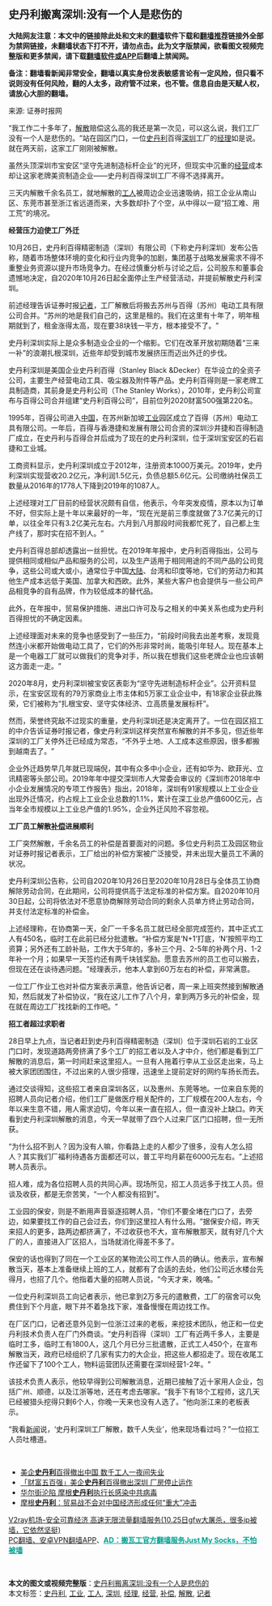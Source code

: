  <h2>史丹利搬离深圳:没有一个人是悲伤的</h2> <p class="notice"><b>大陆网友注意：本文中的链接除此处和文末的<a href="https://github.com/bannedbook/fanqiang" >翻墙</a>软件下载和<a href="https://github.com/killgcd/justmysocks/blob/master/README.md">翻墙推荐</a>链接外全部为禁网链接，未翻墙状态下打不开，请勿点击。此为文字版禁闻，欲看图文视频完整版和更多禁闻，请下载<a href="https://github.com/bannedbook/fanqiang">翻墙软件或APP</a>后翻墙上禁闻网。</p><p>备注：翻墙看新闻非常安全，翻墙以真实身份发表敏感言论有一定风险，但只看不说则没有任何风险，翻的人太多，政府管不过来，也不管。信息自由是天赋人权，请放心大胆的翻墙。</b></p>  <div class="entry"> <p>来源:&nbsp;证券时报网                          </p> <p>‌‌“我工作二十多年了，<a href="https://www.bannedbook.org/bnews/tag/%E8%A7%A3%E6%95%A3/" class="st_tag internal_tag" rel="tag" title="标签 解散 下的日志">解散</a>赔偿这么高的我还是第一次见，可以这么说，我们工厂没有一个人是悲伤的。‌‌”站在园区门口，一位<a href="https://www.bannedbook.org/bnews/tag/%E5%8F%B2%E4%B8%B9%E5%88%A9/" class="st_tag internal_tag" rel="tag" title="标签 史丹利 下的日志">史丹利</a>百得<a href="https://www.bannedbook.org/bnews/tag/%e6%b7%b1%e5%9c%b3/" class="st_tag internal_tag" rel="tag" title="标签 深圳 下的日志">深圳</a>工厂的<a href="https://www.bannedbook.org/bnews/tag/%E7%BB%8F%E7%90%86/" class="st_tag internal_tag" rel="tag" title="标签 经理 下的日志">经理</a>如是说。就在两天前，这家工厂刚刚被解散。</p> <p>	虽然头顶深圳市宝安区‌‌“坚守先进制造标杆企业‌‌”的光环，但现实中沉重的<a href="https://www.bannedbook.org/bnews/tag/%E7%BB%8F%E8%90%A5/" class="st_tag internal_tag" rel="tag" title="标签 经营 下的日志">经营</a>成本却让这家老牌美资制造企业——史丹利百得深圳工厂不得不选择离开。</p> <p>	三天内解散千余名员工，就地解散的<a href="https://www.bannedbook.org/bnews/tag/%E5%B7%A5%E4%BA%BA/" class="st_tag internal_tag" rel="tag" title="标签 工人 下的日志">工人</a>被周边企业迅速吸纳，招工企业从南山区、东莞市甚至浙江省远道而来，大多数却扑了个空，从中得以一窥‌‌“招工难、用工荒‌‌”的境况。</p> <p>	<strong>经营压力迫使工厂外迁</strong></p> <p>	10月26日，史丹利百得精密制造（深圳）有限公司（下称史丹利深圳）发布公告称，随着市场整体环境的变化和行业内竞争的加剧，集团基于战略发展需求不得不重整业务资源以提升市场竞争力。在经过慎重分析与讨论之后，公司股东和董事会遗憾地决定，自2020年10月26日起全面停止生产经营活动，并提前解散史丹利深圳。</p> <p>	前述经理告诉证券时报<a href="https://www.bannedbook.org/bnews/tag/%E8%AE%B0%E8%80%85/" class="st_tag internal_tag" rel="tag" title="标签 记者 下的日志">记者</a>，工厂解散后将搬去苏州与百得（苏州）电动工具有限公司合并。‌‌“苏州的地是我们自己的，这里是租的。我们在这里有十年了，明年租期就到了，租金涨得太高，现在要38块钱一平方，根本接受不了。‌‌”</p> <p>	史丹利深圳实际上是众多制造业企业的一个缩影。它们在改革开放初期随着‌‌“三来一补‌‌”的浪潮扎根深圳，近些年却受到城市发展挤压而迈出外迁的步伐。</p> <p>	史丹利深圳是美国企业史丹利百得（Stanley Black &amp;Decker）在华设立的全资子公司，主要生产经营电动工具、吸尘器及附件等产品。史丹利百得则是一家老牌工具制造商，其前身是史丹利公司（The Stanley Works），2010年，史丹利公司宣布与百得公司合并组建‌‌“史丹利百得公司‌‌”，目前位列2020财富500强第220名。</p>  <p>	1995年，百得公司进入<span class='wp_keywordlink_affiliate'><a href="https://www.bannedbook.org/" title="中国" target="_blank">中国</a></span>，在苏州新加坡<a href="https://www.bannedbook.org/bnews/tag/%E5%B7%A5%E4%B8%9A/" class="st_tag internal_tag" rel="tag" title="标签 工业 下的日志">工业</a>园区成立了百得（苏州）电动工具有限公司。一年后，百得与香港捷和发展有限公司合资的深圳沙井捷和百得制造厂成立，在史丹利与百得合并后成为了现在的史丹利深圳，位于深圳宝安区的石岩捷和工业城。</p> <p>	工商资料显示，史丹利深圳成立于2012年，注册资本1000万美元。2019年，史丹利深圳实现营收20.2亿元，净利润1.5亿元，负债总额5.6亿元。公司缴纳社保员工数量从2016年的1778人下降到2019年的1087人。</p> <p>	上述经理对工厂目前的经营状况颇有自信，他表示，今年突发疫情，原本以为订单不好，但实际上是十年以来最好的一年，‌‌“现在光是前三季度就做了3.7亿美元的订单，以往全年只有3.2亿美元左右。六月到八月那段时间我都忙死了，自己都上生产线了，那时实在招不到人。‌‌”</p> <p>	史丹利百得总部却透露出一丝担忧。在2019年年报中，史丹利百得指出，公司与提供相同或相似产品和服务的公司，以及生产适用于相同用途的不同产品的公司竞争，这些公司或大或小，通常位于中国<span class='wp_keywordlink_affiliate'><a href="https://www.bannedbook.org/" title="大陆" target="_blank">大陆</a></span>、台湾和印度等地，它们的劳动力和其他生产成本远低于美国、加拿大和西欧。此外，某些大客户也会提供与一些公司产品相竞争的自有品牌，作为较低成本的替代品。</p> <p>	此外，在年报中，贸易保护措施、进出口许可及与之相关的中美关系也成为史丹利百得担忧的不确定因素。</p> <p>	上述经理面对未来的竞争也感受到了一些压力，‌‌“前段时间我去出差考察，发现竟然连小米都开始做电动工具了，它们的外形非常时尚，能吸引年轻人。现在基本上是一个电器工厂就可以做我们的竞争对手，所以我在想我们这些老牌企业也应该朝这方面走一走。‌‌”</p> <p>	2020年8月，史丹利深圳被宝安区表彰为‌‌“坚守先进制造标杆企业‌‌”。公开资料显示，在宝安区现有的79万家商业上市主体和5万家工业企业中，有18家企业获此殊荣，它们被称为‌‌“扎根宝安、坚守实体经济、立高质量发展标杆‌‌”。</p> <p>	然而，荣誉终究敌不过现实的重量，史丹利深圳还是决定离开了。一位在园区招工的中介告诉证券时报记者，像史丹利深圳这样突然宣布解散的并不多见，但近些年深圳的工厂关停外迁已经成为常态，‌‌“不外乎土地、人工成本这些原因，很多都搬到越南去了。‌‌”</p> <p>	企业外迁趋势早几年就已现端倪，其中有众多中小企业，还有如华为、欧菲光、立讯精密等头部公司。2019年年中提交深圳市人大常委会审议的《深圳市2018年中小企业发展情况的专项工作报告》指出，2018年，深圳有91家规模以上工业企业出现外迁情况，约占规上工业企业总数的1.1%，累计在深工业总产值600亿元，占当年全市规模以上工业总产值的1.95%，企业外迁风险不容忽视。</p>  <p>	<strong>工厂员工解散<a href="https://www.bannedbook.org/bnews/tag/%E8%A1%A5%E5%81%BF/" class="st_tag internal_tag" rel="tag" title="标签 补偿 下的日志">补偿</a>进展顺利</strong></p> <p>	工厂突然解散，千余名员工的补偿是首要面对的问题。多位史丹利员工及园区物业对证券时报记者表示，工厂给出的补偿方案被广泛接受，并未出现大量员工不满的状况。</p> <p>	史丹利深圳公告称，公司自2020年10月26日至2020年10月28日与全体员工协商解除劳动合同，在此期间，公司将提供高于法定标准的补偿方案。自2020年10月30日起，公司将依法对不愿意协商解除劳动合同的剩余人员单方终止劳动合同，并支付法定标准的补偿金。</p> <p>	上述经理称，在协商第一天，全厂一千多名员工就已经全部完成签约，其中正式工人有450名，临时工在此前已经分批遣散。‌‌“补偿方案是‌‌‘N+1’打底，‌‌‘N’按照平均工资算；另外还有工龄补贴，工作大于5年的，多补三个月、2-5年的补两个月、1-2年补一个月；如果早一天签约还有两千块钱奖励。愿意去苏州的员工也可以搬去，但现在还在谈待遇问题。‌‌”经理表示，他本人拿到60万左右的补偿，非常满意。</p> <p>	一位工厂作业工也对补偿方案表示满意，他告诉记者，周一来上班突然接到解散通知，然后就发了补偿协议，‌‌“我在这儿工作了八个月，拿到两万多元的补偿金，现在就在周边工厂找找新的工作吧。‌‌”</p> <p>	<strong>招工者超过求职者</strong></p> <p>	28日早上九点，当记者赶到史丹利百得精密制造（深圳）位于深圳石岩的工业区门口时，发现道路两旁挤满了多个工厂的招工者以及人才中介，他们都是看到工厂解散的消息后，第一时间赶来这里招人。一旦有人拖着行李从工业区走出来，马上被大家团团围住，不过出来的人很少搭理，迅速坐上提前定好的网约车扬长而去。</p> <p>	通过交谈得知，这些招工者来自深圳各区，以及惠州、东莞等地。一位来自东莞的招聘人员向记者介绍，他们工厂是做医疗相关配件的，工厂规模在200人左右，今年以来生意不错，用人需求迫切，今年以来一直在招人，但一直没补上缺口。昨天看到史丹利深圳解散的消息，今天一早就带了四个人过来厂区门口招聘，但一无所获。</p> <p>	‌‌“为什么招不到人？因为没有人嘛，你看路上走的人都少了很多，没有人怎么招人？其实我们厂福利待遇各方面都还可以，普工平均月薪在6000元左右。‌‌”上述招聘人员表示。</p>  <p>	招人难，成为各位招聘人员的共同心声。现场所见，招工人员远多于找工人员。但谈及收获，都是无奈苦笑，‌‌“一个人都没有招到‌‌”。</p> <p>	工业园的保安，则是不断用声音驱逐招聘人员，‌‌“你们不要全堵在门口了，去旁边，如果要找工作的自己会过去，你们到这里拉人有什么用。‌‌”据保安介绍，昨天来招人的更多，路两边都挤满了，不过收获也不大，宣布解散那天，就有好几个大厂的人，直接进入厂区招人，当场就消化得差不多了。</p> <p>	保安的话也得到了同在一个工业区的某物流公司工作人员的确认。他表示，宣布解散当天，基本上准备继续上班的工人，就都有了合适的去处，他们公司近水楼台先得月，也招了几个。他指着大量的招聘人员说，‌‌“今天才来，晚咯。‌‌”</p> <p>	一位史丹利深圳员工向记者表示，他已拿到2万多元的遣散费，工厂的宿舍可以免费住到下个月底，眼下并不着急找下家，准备慢慢在周边找工作。</p> <p>	在厂区门口，记者还意外见到一位浙江过来的老板，来挖技术团队，他正和一位史丹利技术负责人在厂门外商谈。‌‌“史丹利百得（深圳）工厂有近两千多人，主要是临时工多，临时工有1800人，这几个月已分三批遣散，正式工人450个，在宣布解散当天，政府已经组织了几家有实力的大企业，把这些人都招走了。现在收尾工作还留下了100个工人，物料运营团队还需要在深圳经营1-2年。‌‌”</p> <p>	该技术负责人表示，他较早得到公司解散消息，近期已接触了近十家用人企业，包括广州、顺德，以及江浙等地，还在考虑去哪家。‌‌“我手下有18个工程师，这几天已经被猎头挖得只剩6个人，你晚一天来也没有人选了。‌‌”他向浙江来的老板表示。</p> <p>	‌‌“我看<span class='wp_keywordlink_affiliate'><a href="https://www.bannedbook.org/" title="新闻">新闻</a></span>说，‌‌‘史丹利深圳工厂解散，数千人失业’，他来现场看过吗？‌‌”一位招工人员吐槽道。</p> <p>	 </p> <ul class='op-related-articles' title='相关阅读'> <li><a href='https://www.bannedbook.org/bnews/ssgc/20201028/1421865.html' target='_blank'>美企<b>史丹利</b>百得撤出中国 数千工人一夜间失业</a></li> <li><a href='https://www.bannedbook.org/bnews/headline/20201028/1421756.html' target='_blank'>「财富五百强」美企<b>史丹利</b>百得撤出深圳 厂房停止运作</a></li> <li><a href='https://www.bannedbook.org/bnews/cnnews/20200410/1309936.html' target='_blank'>华尔街沦陷 摩根<b>史丹利</b>执行长感染中共病毒</a></li> <li><a href='https://www.bannedbook.org/bnews/worldnews/usa/20180829/991281.html' target='_blank'>摩根<b>史丹利</b>：贸易战不会对中国经济形成任何“重大”冲击</a></li> </ul> <p class="texttj"> <a href="https://www.bannedbook.org/forum23/topic22702.html" target="_blank">V2ray机场-安全可靠经济 高速无限流量翻墙服务(10.25日gfw大屠杀，很多ip被墙，它依然坚挺)</a><br/> <a href="https://github.com/bannedbook/fanqiang/wiki/%E7%A6%81%E9%97%BB%E7%BD%91%E5%AE%89%E5%8D%93%E7%BF%BB%E5%A2%99%E6%96%B0%E9%97%BBAPP" target="_blank">PC翻墙、安卓VPN翻墙APP</a>、<span onclick="window.open('https://github.com/killgcd/justmysocks/blob/master/README.md')" style="font-weight:bold;color:#00A191;cursor:pointer;text-decoration:underline;outline:none">AD：搬瓦工官方翻墙服务Just My Socks，不怕被墙</span></p><p> </p> <a name='sharetosocial'></a>       <div><b>本文的图文或视频完整版</b>：<a href='https://www.bannedbook.org/bnews/ssgc/20201030/1422995.html'>史丹利搬离深圳:没有一个人是悲伤的</a></div>  </div><!--END ENTRY--> <div class="postfooter"> <div>本文标签：<a href="https://www.bannedbook.org/bnews/tag/%E5%8F%B2%E4%B8%B9%E5%88%A9/" rel="tag">史丹利</a>, <a href="https://www.bannedbook.org/bnews/tag/%E5%B7%A5%E4%B8%9A/" rel="tag">工业</a>, <a href="https://www.bannedbook.org/bnews/tag/%E5%B7%A5%E4%BA%BA/" rel="tag">工人</a>, <a href="https://www.bannedbook.org/bnews/tag/%e6%b7%b1%e5%9c%b3/" rel="tag">深圳</a>, <a href="https://www.bannedbook.org/bnews/tag/%E7%BB%8F%E7%90%86/" rel="tag">经理</a>, <a href="https://www.bannedbook.org/bnews/tag/%E7%BB%8F%E8%90%A5/" rel="tag">经营</a>, <a href="https://www.bannedbook.org/bnews/tag/%E8%A1%A5%E5%81%BF/" rel="tag">补偿</a>, <a href="https://www.bannedbook.org/bnews/tag/%E8%A7%A3%E6%95%A3/" rel="tag">解散</a>, <a href="https://www.bannedbook.org/bnews/tag/%E8%AE%B0%E8%80%85/" rel="tag">记者</a></div>  </div><!--END POSTFOOTER--> 
